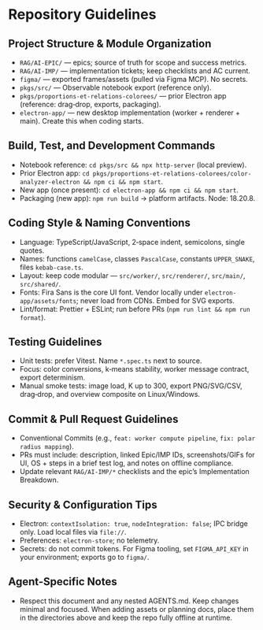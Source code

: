 # Repository Guidelines

## Project Structure & Module Organization
- `RAG/AI-EPIC/` — epics; source of truth for scope and success metrics.
- `RAG/AI-IMP/` — implementation tickets; keep checklists and AC current.
- `figma/` — exported frames/assets (pulled via Figma MCP). No secrets.
- `pkgs/src/` — Observable notebook export (reference only).
- `pkgs/proportions-et-relations-colorees/` — prior Electron app (reference: drag‑drop, exports, packaging).
- `electron-app/` — new desktop implementation (worker + renderer + main). Create this when coding starts.

## Build, Test, and Development Commands
- Notebook reference: `cd pkgs/src && npx http-server` (local preview).
- Prior Electron app: `cd pkgs/proportions-et-relations-colorees/color-analyzer-electron && npm ci && npm start`.
- New app (once present): `cd electron-app && npm ci && npm start`.
- Packaging (new app): `npm run build` → platform artifacts. Node: 18.20.8.

## Coding Style & Naming Conventions
- Language: TypeScript/JavaScript, 2‑space indent, semicolons, single quotes.
- Names: functions `camelCase`, classes `PascalCase`, constants `UPPER_SNAKE`, files `kebab-case.ts`.
- Layout: keep code modular — `src/worker/`, `src/renderer/`, `src/main/`, `src/shared/`.
- Fonts: Fira Sans is the core UI font. Vendor locally under `electron-app/assets/fonts`; never load from CDNs. Embed for SVG exports.
- Lint/format: Prettier + ESLint; run before PRs (`npm run lint && npm run format`).

## Testing Guidelines
- Unit tests: prefer Vitest. Name `*.spec.ts` next to source.
- Focus: color conversions, k‑means stability, worker message contract, export determinism.
- Manual smoke tests: image load, K up to 300, export PNG/SVG/CSV, drag‑drop, and overview composite on Linux/Windows.

## Commit & Pull Request Guidelines
- Conventional Commits (e.g., `feat: worker compute pipeline`, `fix: polar radius mapping`).
- PRs must include: description, linked Epic/IMP IDs, screenshots/GIFs for UI, OS + steps in a brief test log, and notes on offline compliance.
- Update relevant `RAG/AI-IMP/*` checklists and the epic’s Implementation Breakdown.

## Security & Configuration Tips
- Electron: `contextIsolation: true`, `nodeIntegration: false`; IPC bridge only. Load local files via `file://`.
- Preferences: `electron-store`; no telemetry.
- Secrets: do not commit tokens. For Figma tooling, set `FIGMA_API_KEY` in your environment; exports go to `figma/`.

## Agent-Specific Notes
- Respect this document and any nested AGENTS.md. Keep changes minimal and focused. When adding assets or planning docs, place them in the directories above and keep the repo fully offline at runtime.

